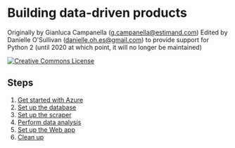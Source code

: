 # Building data-driven products

Originally by Gianluca Campanella (<g.campanella@estimand.com>)
Edited by Danielle O'Sullivan (<danielle.oh.es@gmail.com>) to provide support for Python 2 (until 2020 at which point, it will no longer be maintained)

[![Creative Commons License](https://i.creativecommons.org/l/by/4.0/80x15.png)](http://creativecommons.org/licenses/by/4.0/)

## Steps

1. [Get started with Azure](01-azure.md)
1. [Set up the database](02-cosmosdb.md)
1. [Set up the scraper](03-scraper.md)
1. [Perform data analysis](04-analysis.md)
1. [Set up the Web app](05-web-app.md)
1. [Clean up](06-cleanup.md)
